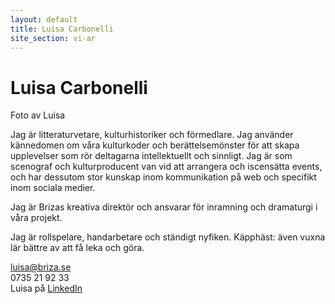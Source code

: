 ```yaml
---
layout: default
title: Luisa Carbonelli
site_section: vi-ar
---
```


# Luisa Carbonelli
Foto av Luisa

Jag är litteraturvetare, kulturhistoriker och förmedlare. Jag använder kännedomen om våra kulturkoder och berättelsemönster för att skapa upplevelser som rör deltagarna intellektuellt och sinnligt. Jag är som scenograf och kulturproducent van vid att arrangera och iscensätta events, och har dessutom stor kunskap inom kommunikation på web och specifikt inom sociala medier. 

Jag är Brizas kreativa direktör och ansvarar för inramning och dramaturgi i våra projekt.

Jag är rollspelare, handarbetare och ständigt nyfiken. Käpphäst: även vuxna lär bättre av att få leka och göra.

luisa@briza.se<br/>
0735 21 92 33<br/>
Luisa på [LinkedIn](http://www.linkedin.com/in/luisacarbonelli)